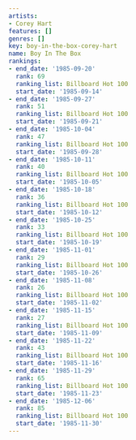 ```yaml
---
artists:
- Corey Hart
features: []
genres: []
key: boy-in-the-box-corey-hart
name: Boy In The Box
rankings:
- end_date: '1985-09-20'
  rank: 69
  ranking_list: Billboard Hot 100
  start_date: '1985-09-14'
- end_date: '1985-09-27'
  rank: 51
  ranking_list: Billboard Hot 100
  start_date: '1985-09-21'
- end_date: '1985-10-04'
  rank: 47
  ranking_list: Billboard Hot 100
  start_date: '1985-09-28'
- end_date: '1985-10-11'
  rank: 40
  ranking_list: Billboard Hot 100
  start_date: '1985-10-05'
- end_date: '1985-10-18'
  rank: 36
  ranking_list: Billboard Hot 100
  start_date: '1985-10-12'
- end_date: '1985-10-25'
  rank: 33
  ranking_list: Billboard Hot 100
  start_date: '1985-10-19'
- end_date: '1985-11-01'
  rank: 29
  ranking_list: Billboard Hot 100
  start_date: '1985-10-26'
- end_date: '1985-11-08'
  rank: 26
  ranking_list: Billboard Hot 100
  start_date: '1985-11-02'
- end_date: '1985-11-15'
  rank: 27
  ranking_list: Billboard Hot 100
  start_date: '1985-11-09'
- end_date: '1985-11-22'
  rank: 43
  ranking_list: Billboard Hot 100
  start_date: '1985-11-16'
- end_date: '1985-11-29'
  rank: 65
  ranking_list: Billboard Hot 100
  start_date: '1985-11-23'
- end_date: '1985-12-06'
  rank: 85
  ranking_list: Billboard Hot 100
  start_date: '1985-11-30'
---
```



